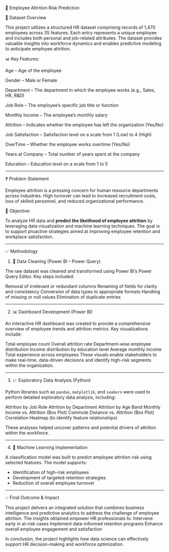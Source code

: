 🧠 Employee Attrition Risk Prediction

 📁 Dataset Overview

This project utilizes a structured HR dataset comprising records of 1,470 employees across 35 features. Each entry represents a unique employee and includes both personal and job-related attributes. The dataset provides valuable insights into workforce dynamics and enables predictive modeling to anticipate employee attrition.

 📊 Key Features:

  Age – Age of the employee
  
  Gender – Male or Female
  
  Department – The department in which the employee works (e.g., Sales, HR, R&D)
  
  Job Role – The employee’s specific job title or function
  
  Monthly Income – The employee’s monthly salary
  
  Attrition – Indicates whether the employee has left the organization (Yes/No)
  
  Job Satisfaction – Satisfaction level on a scale from 1 (Low) to 4 (High)
  
  OverTime – Whether the employee works overtime (Yes/No)
  
  Years at Company – Total number of years spent at the company
  
  Education – Education level on a scale from 1 to 5

---

❓ Problem Statement

Employee attrition is a pressing concern for human resource departments across industries. High turnover can lead to increased recruitment costs, loss of skilled personnel, and reduced organizational performance.

 🎯 Objective:

To analyze HR data and **predict the likelihood of employee attrition** by leveraging data visualization and machine learning techniques. The goal is to support proactive strategies aimed at improving employee retention and workplace satisfaction.

---

 ✅ Methodology

 1. 🧹 Data Cleaning (Power BI – Power Query)

The raw dataset was cleaned and transformed using Power BI’s Power Query Editor. Key steps included:

 Removal of irrelevant or redundant columns
 Renaming of fields for clarity and consistency
 Conversion of data types to appropriate formats
 Handling of missing or null values
 Elimination of duplicate entries

---

 2. 📊 Dashboard Development (Power BI)

An interactive HR dashboard was created to provide a comprehensive overview of employee trends and attrition metrics. Key visualizations include:

 Total employee count
 Overall attrition rate
 Department-wise employee distribution
 Income distribution by education level
 Average monthly income
 Total experience across employees
 These visuals enable stakeholders to make real-time, data-driven decisions and identify high-risk segments within the organization.

---

 3. 📈 Exploratory Data Analysis (Python)

Python libraries such as `pandas`, `matplotlib`, and `seaborn` were used to perform detailed exploratory data analysis, including:

Attrition by Job Role
Attrition by Department
Attrition by Age Band
Monthly Income vs. Attrition (Box Plot)
Commute Distance vs. Attrition (Box Plot)
Correlation Heatmap (to identify feature relationships)

 These analyses helped uncover patterns and potential drivers of attrition within the workforce.

---

 4. 🤖 Machine Learning Implementation

A classification model was built to predict employee attrition risk using selected features. The model supports:

* Identification of high-risk employees
* Development of targeted retention strategies
* Reduction of overall employee turnover

---
 💡 Final Outcome & Impact

This project delivers an integrated solution that combines business intelligence and predictive analytics to address the challenge of employee attrition. The insights obtained empower HR professionals to:
 Intervene early in at-risk cases
 Implement data-informed retention programs
 Enhance overall employee engagement and satisfaction

 In conclusion, the project highlights how data science can effectively support HR decision-making and workforce optimization.


